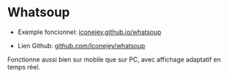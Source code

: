 # Whatsoup

-   Exemple foncionnel: [iconejey.github.io/whatsoup](https://iconejey.github.io/whatsoup/)

-   Lien Github: [github.com/Iconejey/whatsoup](https://github.com/Iconejey/whatsoup)

Fonctionne aussi bien sur mobile que sur PC, avec affichage adaptatif en temps réel.
